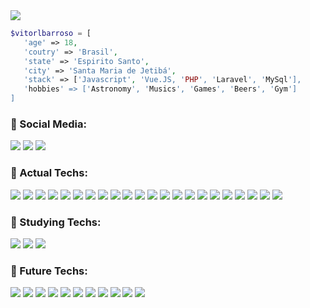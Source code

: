 <div>
   <img src="https://cdn.discordapp.com/attachments/890042596112601120/969571781281206343/capagithub2.png">
<div>

```php
$vitorlbarroso = [
   'age' => 18,
   'coutry' => 'Brasil',
   'state' => 'Espirito Santo',
   'city' => 'Santa Maria de Jetibá',
   'stack' => ['Javascript', 'Vue.JS, 'PHP', 'Laravel', 'MySql'],
   'hobbies' => ['Astronomy', 'Musics', 'Games', 'Beers', 'Gym']
]
```

<h3>📱 Social Media:</h3> 
<div> 
  <a href="https://www.youtube.com/c/HalZz" target="_blank"><img src="https://img.shields.io/badge/YouTube-FF0000?style=for-the-badge&logo=youtube&logoColor=white" target="_blank"></a>
  <a href="https://www.instagram.com/vitorlbarroso/" target="_blank"><img src="https://img.shields.io/badge/-Instagram-%23E4405F?style=for-the-badge&logo=instagram&logoColor=white" target="_blank"></a>
  <a href="https://www.linkedin.com/in/vitorlbarroso2004/" target="_blank"><img src="https://camo.githubusercontent.com/c00f87aeebbec37f3ee0857cc4c20b21fefde8a96caf4744383ebfe44a47fe3f/68747470733a2f2f696d672e736869656c64732e696f2f62616467652f2d4c696e6b6564496e2d2532333030373742353f7374796c653d666f722d7468652d6261646765266c6f676f3d6c696e6b6564696e266c6f676f436f6c6f723d7768697465" target="_blank"></a>
</div>
  
<div style="display: inline_block">
  <h3>🤖 Actual Techs:</h3>
   
  <img src="https://img.shields.io/badge/HTML5-E34F26?style=for-the-badge&logo=html5&logoColor=white" target="_blank">
  <img src="https://img.shields.io/badge/CSS3-1572B6?style=for-the-badge&logo=css3&logoColor=white" target="_blank">
  <img src="https://img.shields.io/badge/Bootstrap-563D7C?style=for-the-badge&logo=bootstrap&logoColor=white" target="_blank">
  <img src="https://img.shields.io/badge/bulma-00D0B1?style=for-the-badge&logo=bulma&logoColor=white" target="_blank">
  <img src="https://img.shields.io/badge/tailwindcss-%2338B2AC.svg?style=for-the-badge&logo=tailwind-css&logoColor=white" target="_blank">
  <img src="https://img.shields.io/badge/JavaScript-F7DF1E?style=for-the-badge&logo=javascript&logoColor=black" target="_blank">
  <img src="https://img.shields.io/badge/vuejs-%2335495e.svg?style=for-the-badge&logo=vuedotjs&logoColor=%234FC08D" target="_blank">
  <img src="https://img.shields.io/badge/jquery-%230769AD.svg?style=for-the-badge&logo=jquery&logoColor=white" target="_blank">
  <img src="https://img.shields.io/badge/PHP-777BB4?style=for-the-badge&logo=php&logoColor=white" target="_blank">
  <img src="https://img.shields.io/badge/laravel-%23FF2D20.svg?style=for-the-badge&logo=laravel&logoColor=white" target="_blank">
  <img src="https://img.shields.io/badge/Lua-2C2D72?style=for-the-badge&logo=lua&logoColor=white" target="_blank">
  <img src="https://img.shields.io/badge/MySQL-00000F?style=for-the-badge&logo=mysql&logoColor=white" target="_blank">
  <img src="https://img.shields.io/badge/apache-%23D42029.svg?style=for-the-badge&logo=apache&logoColor=white" target="_blank">
  <img src="https://img.shields.io/badge/Git-E34F26?style=for-the-badge&logo=git&logoColor=white" target="_blank">
  <img src="https://img.shields.io/badge/Postman-FF6C37?style=for-the-badge&logo=postman&logoColor=white" target="_blank">
  <img src="https://img.shields.io/badge/NPM-%23000000.svg?style=for-the-badge&logo=npm&logoColor=white" target="_blank">
  <img src="https://img.shields.io/badge/webpack-%238DD6F9.svg?style=for-the-badge&logo=webpack&logoColor=black" target="_blank">
  <img src="https://img.shields.io/badge/Babel-F9DC3e?style=for-the-badge&logo=babel&logoColor=black" target="_blank">
  <img src="https://img.shields.io/badge/vite-%23646CFF.svg?style=for-the-badge&logo=vite&logoColor=white" target="_blank">
  <img src="https://img.shields.io/badge/Visual%20Studio%20Code-0078d7.svg?style=for-the-badge&logo=visual-studio-code&logoColor=white" target="_blank">
  <img src="https://img.shields.io/badge/adobe%20photoshop-%2331A8FF.svg?style=for-the-badge&logo=adobe%20photoshop&logoColor=white" target="_blank">
  <img src="https://img.shields.io/badge/figma-%23F24E1E.svg?style=for-the-badge&logo=figma&logoColor=white" target="_blank">
     
  <h3>🧠 Studying Techs:</h3>
  
  <img src="https://img.shields.io/badge/c%23-%23239120.svg?style=for-the-badge&logo=c-sharp&logoColor=white" target="_blank">
  <img src="https://img.shields.io/badge/.NET-5C2D91?style=for-the-badge&logo=.net&logoColor=white" target="_blank">
  <img src="https://img.shields.io/badge/Amazon_AWS-232F3E?style=for-the-badge&logo=amazon-aws&logoColor=white" target="_blank">
  
  <h3>👀 Future Techs:</h3>
  <img src="https://img.shields.io/badge/SASS-hotpink.svg?style=for-the-badge&logo=SASS&logoColor=white" target="_blank">
  <img src="https://img.shields.io/badge/Next-black?style=for-the-badge&logo=next.js&logoColor=white" target="_blank">
  <img src="https://img.shields.io/badge/React-20232A?style=for-the-badge&logo=react&logoColor=61DAFB" target="_blank">
  <img src="https://img.shields.io/badge/Electron-191970?style=for-the-badge&logo=Electron&logoColor=white" target="_blank">
  <img src="https://img.shields.io/badge/React_Native-20232A?style=for-the-badge&logo=react&logoColor=61DAFB" target="_blank">
  <img src="https://img.shields.io/badge/TypeScript-007ACC?style=for-the-badge&logo=typescript&logoColor=white" target="_blank">
  <img src="https://img.shields.io/badge/Node.js-43853D?style=for-the-badge&logo=node.js&logoColor=white" target="_blank">
  <img src="https://img.shields.io/badge/Firebase-F29D0C?style=for-the-badge&logo=firebase&logoColor=white" target="_blank">
  <img src="https://img.shields.io/badge/Docker-2496ED?style=for-the-badge&logo=docker&logoColor=white" target="_blank">
  <img src="https://img.shields.io/badge/Express.js-404D59?style=for-the-badge" target="_blank">
  <img src="https://img.shields.io/badge/Python-14354C?style=for-the-badge&logo=python&logoColor=white" target="_blank">
</div>
